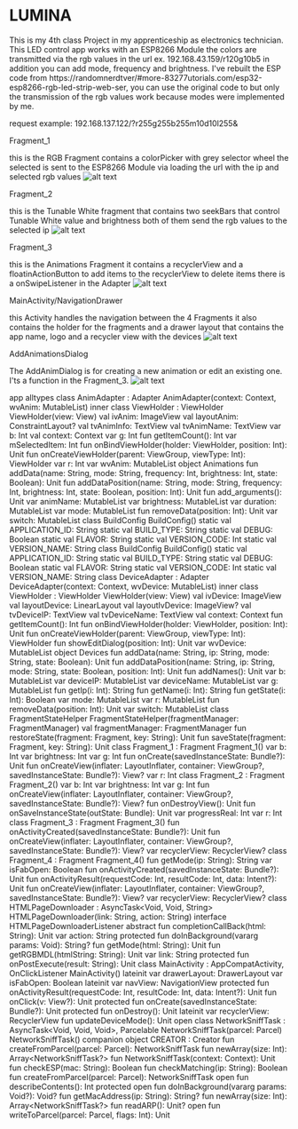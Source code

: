 # LUMINA
This is my 4th class Project in my apprenticeship as electronics technician. 
This LED control app works with an ESP8266 Module the colors are transmitted via the rgb values in the url ex. 192.168.43.159/r120g10b5 in addition you can add mode, frequency and brightness. I've rebuilt the ESP code from https://randomnerdtver/#more-83277utorials.com/esp32-esp8266-rgb-led-strip-web-ser, you can use the original code to but only the transmission of the rgb values work because modes were implemented by me.

request example: 192.168.137.122/?r255g255b255m10d10l255&

Fragment_1

this is the RGB Fragment contains a colorPicker with grey selector wheel
the selected is sent to the ESP8266 Module via loading the url with the ip and selected rgb values
![alt text](https://github.com/wrusl/lumina/blob/master/Screenshot_20200124-151127_LUMINA.jpg)


Fragment_2

this is the Tunable White fragment that contains two seekBars that control
Tunable White value and brightness both of them send the rgb values to the selected ip
![alt text](https://github.com/wrusl/lumina/blob/master/Screenshot_20200124-151130_LUMINA.jpg)


Fragment_3

this is the Animations Fragment it contains a recyclerView
and a floatinActionButton to add items to the recyclerView to
delete items there is a onSwipeListener in the Adapter
![alt text](https://github.com/wrusl/lumina/blob/master/Screenshot_20200124-151138_LUMINA.jpg)


MainActivity/NavigationDrawer

this Activity handles the navigation between the 4 Fragments
it also contains the holder for the fragments and a drawer layout that contains the app name,
logo and a recycler view with the devices
![alt text](https://github.com/wrusl/lumina/blob/master/Screenshot_20200124-151202_LUMINA.jpg)


AddAnimationsDialog

The AddAnimDialog is for creating a new animation or edit an existing one. I'ts a function in the Fragment_3.
![alt text](https://github.com/wrusl/lumina/blob/master/Screenshot_20200124-151151_LUMINA.jpg)



app
    alltypes
        class AnimAdapter : Adapter<ViewHolder>
            AnimAdapter(context: Context, wvAnim: MutableList<WebView>)
            inner class ViewHolder : ViewHolder
                ViewHolder(view: View)
                val ivAnim: ImageView
                val layoutAnim: ConstraintLayout?
                val tvAnimInfo: TextView
                val tvAnimName: TextView
            var b: Int
            val context: Context
            var g: Int
            fun getItemCount(): Int
            var mSelectedItem: Int
            fun onBindViewHolder(holder: ViewHolder, position: Int): Unit
            fun onCreateViewHolder(parent: ViewGroup, viewType: Int): ViewHolder
            var r: Int
            var wvAnim: MutableList<WebView>
        object Animations
            fun addData(name: String, mode: String, frequency: Int, brightness: Int, state: Boolean): Unit
            fun addDataPosition(name: String, mode: String, frequency: Int, brightness: Int, state: Boolean, position: Int): Unit
            fun add_arguments(): Unit
            var animName: MutableList<String>
            var brightness: MutableList<Int>
            var duration: MutableList<Int>
            var mode: MutableList<String>
            fun removeData(position: Int): Unit
            var switch: MutableList<Boolean>
        class BuildConfig
            BuildConfig()
            static val APPLICATION_ID: String
            static val BUILD_TYPE: String
            static val DEBUG: Boolean
            static val FLAVOR: String
            static val VERSION_CODE: Int
            static val VERSION_NAME: String
        class BuildConfig
            BuildConfig()
            static val APPLICATION_ID: String
            static val BUILD_TYPE: String
            static val DEBUG: Boolean
            static val FLAVOR: String
            static val VERSION_CODE: Int
            static val VERSION_NAME: String
        class DeviceAdapter : Adapter<ViewHolder>
            DeviceAdapter(context: Context, wvDevice: MutableList<WebView>)
            inner class ViewHolder : ViewHolder
                ViewHolder(view: View)
                val ivDevice: ImageView
                val layoutDevice: LinearLayout
                val layoutIvDevice: ImageView?
                val tvDeviceIP: TextView
                val tvDeviceName: TextView
            val context: Context
            fun getItemCount(): Int
            fun onBindViewHolder(holder: ViewHolder, position: Int): Unit
            fun onCreateViewHolder(parent: ViewGroup, viewType: Int): ViewHolder
            fun showEditDialog(position: Int): Unit
            var wvDevice: MutableList<WebView>
        object Devices
            fun addData(name: String, ip: String, mode: String, state: Boolean): Unit
            fun addDataPosition(name: String, ip: String, mode: String, state: Boolean, position: Int): Unit
            fun addNames(): Unit
            var b: MutableList<String>
            var deviceIP: MutableList<String>
            var deviceName: MutableList<String>
            var g: MutableList<String>
            fun getIp(i: Int): String
            fun getName(i: Int): String
            fun getState(i: Int): Boolean
            var mode: MutableList<String>
            var r: MutableList<String>
            fun removeData(position: Int): Unit
            var switch: MutableList<Boolean>
        class FragmentStateHelper
            FragmentStateHelper(fragmentManager: FragmentManager)
            val fragmentManager: FragmentManager
            fun restoreState(fragment: Fragment, key: String): Unit
            fun saveState(fragment: Fragment, key: String): Unit
        class Fragment_1 : Fragment
            Fragment_1()
            var b: Int
            var brightness: Int
            var g: Int
            fun onCreate(savedInstanceState: Bundle?): Unit
            fun onCreateView(inflater: LayoutInflater, container: ViewGroup?, savedInstanceState: Bundle?): View?
            var r: Int
        class Fragment_2 : Fragment
            Fragment_2()
            var b: Int
            var brightness: Int
            var g: Int
            fun onCreateView(inflater: LayoutInflater, container: ViewGroup?, savedInstanceState: Bundle?): View?
            fun onDestroyView(): Unit
            fun onSaveInstanceState(outState: Bundle): Unit
            var progressReal: Int
            var r: Int
        class Fragment_3 : Fragment
            Fragment_3()
            fun onActivityCreated(savedInstanceState: Bundle?): Unit
            fun onCreateView(inflater: LayoutInflater, container: ViewGroup?, savedInstanceState: Bundle?): View?
            var recyclerView: RecyclerView?
        class Fragment_4 : Fragment
            Fragment_4()
            fun getMode(ip: String): String
            var isFabOpen: Boolean
            fun onActivityCreated(savedInstanceState: Bundle?): Unit
            fun onActivityResult(requestCode: Int, resultCode: Int, data: Intent?): Unit
            fun onCreateView(inflater: LayoutInflater, container: ViewGroup?, savedInstanceState: Bundle?): View?
            var recyclerView: RecyclerView?
        class HTMLPageDownloader : AsyncTask<Void, Void, String>
            HTMLPageDownloader(link: String, action: String)
            interface HTMLPageDownloaderListener
                abstract fun completionCallBack(html: String): Unit
            var action: String
            protected fun doInBackground(vararg params: Void): String?
            fun getMode(html: String): Unit
            fun getRGBMDL(htmlString: String): Unit
            var link: String
            protected fun onPostExecute(result: String): Unit
        class MainActivity : AppCompatActivity, OnClickListener
            MainActivity()
            lateinit var drawerLayout: DrawerLayout
            var isFabOpen: Boolean
            lateinit var navView: NavigationView
            protected fun onActivityResult(requestCode: Int, resultCode: Int, data: Intent?): Unit
            fun onClick(v: View?): Unit
            protected fun onCreate(savedInstanceState: Bundle?): Unit
            protected fun onDestroy(): Unit
            lateinit var recyclerView: RecyclerView
            fun updateDeviceMode(): Unit
        open class NetworkSniffTask : AsyncTask<Void, Void, Void>, Parcelable
            NetworkSniffTask(parcel: Parcel)
            NetworkSniffTask()
            companion object CREATOR : Creator<NetworkSniffTask>
                fun createFromParcel(parcel: Parcel): NetworkSniffTask
                fun newArray(size: Int): Array<NetworkSniffTask?>
            fun NetworkSniffTask(context: Context): Unit
            fun checkESP(mac: String): Boolean
            fun checkMatching(ip: String): Boolean
            fun createFromParcel(parcel: Parcel): NetworkSniffTask
            open fun describeContents(): Int
            protected open fun doInBackground(vararg params: Void?): Void?
            fun getMacAddress(ip: String): String?
            fun newArray(size: Int): Array<NetworkSniffTask?>
            fun readARP(): Unit?
            open fun writeToParcel(parcel: Parcel, flags: Int): Unit
